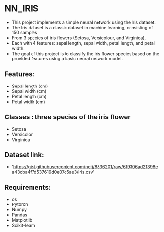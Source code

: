 # NN_IRIS
- This project implements a simple neural network using the Iris dataset.
- The Iris dataset is a classic dataset in machine learning, consisting of 150 samples
- From 3 species of iris flowers (Setosa, Versicolour, and Virginica),
- Each with 4 features: sepal length, sepal width, petal length, and petal width.
- The goal of this project is to classify the iris flower species based on the provided features using a basic neural network model.

## Features:
  - Sepal length (cm)
  - Sepal width (cm)
  - Petal length (cm)
  - Petal width (cm)
## Classes : three species of the iris flower
  - Setosa
  - Versicolor
  - Virginica

## Dataset link:
- 'https://gist.githubusercontent.com/netj/8836201/raw/6f9306ad21398ea43cba4f7d537619d0e07d5ae3/iris.csv'

## Requirements:
- os
- Pytorch
- Numpy
- Pandas
- Matplotlib
- Scikit-learn

